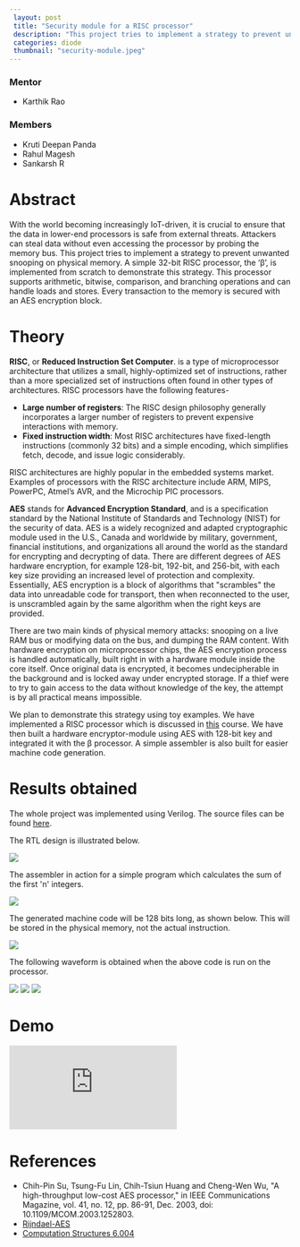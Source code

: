 ```yaml
---
 layout: post
 title: "Security module for a RISC processor"
 description: "This project tries to implement a strategy to prevent unwanted snooping on physical memory."
 categories: diode
 thumbnail: "security-module.jpeg"
---
```


### Mentor
- Karthik Rao

### Members

- Kruti Deepan Panda
- Rahul Magesh
- Sankarsh R

# Abstract

With the world becoming increasingly IoT-driven, it is crucial to ensure
that the data in lower-end processors is safe from external threats. Attackers
can steal data without even accessing the processor by probing the memory
bus. This project tries to implement a strategy to prevent unwanted snooping on physical memory.
A simple 32-bit RISC processor, the ‘β’, is implemented from scratch to
demonstrate this strategy. This processor supports arithmetic, bitwise, comparison, and branching operations and can handle loads and stores. Every
transaction to the memory is secured with an AES encryption block.

# Theory

**RISC**, or **Reduced Instruction Set Computer**. is a type of microprocessor architecture that utilizes a small, highly-optimized set of instructions, rather than a more specialized set of instructions often found in other types of architectures. RISC processors have the following features-

- **Large number of registers**: The RISC design philosophy generally incorporates a larger number of registers to prevent expensive interactions with memory. 
- **Fixed instruction width**: Most RISC architectures have fixed-length instructions (commonly 32 bits) and a simple encoding, which simplifies fetch, decode, and issue logic considerably.

RISC architectures are highly popular in the embedded systems market. Examples of processors with the RISC architecture include ARM, MIPS, PowerPC, Atmel’s AVR, and the Microchip PIC processors.

**AES** stands for **Advanced Encryption Standard**, and is a specification standard by the National Institute of Standards and Technology (NIST) for the security of data. AES is a widely recognized and adapted cryptographic module used in the U.S., Canada and worldwide by military, government, financial institutions, and organizations all around the world as the standard for encrypting and decrypting of data. There are different degrees of AES hardware encryption, for example 128-bit, 192-bit, and 256-bit, with each key size providing an increased level of protection and complexity. Essentially, AES encryption is a block of algorithms that "scrambles" the data into unreadable code for transport, then when reconnected to the user, is unscrambled again by the same algorithm when the right keys are provided.

There are two main kinds of physical memory attacks: snooping on a live RAM bus or modifying data on the bus, and dumping the RAM content. With hardware encryption on microprocessor chips, the AES encryption process is handled automatically, built right in with a hardware module inside the core itself. Once original data is encrypted, it becomes undecipherable in the background and is locked away under encrypted storage. If a thief were to try to gain access to the data without knowledge of the key, the attempt is by all practical means impossible. 

We plan to demonstrate this strategy using toy examples. We have implemented a RISC processor which is discussed in [this](https://ocw.mit.edu/courses/electrical-engineering-and-computer-science/6-004-computation-structures-spring-2017/) course. We have then built a hardware encryptor-module using AES with 128-bit key and integrated it with the β processor. A simple assembler is also built for easier machine code generation.

# Results obtained

The whole project was implemented using Verilog. The source files can be found [here](https://github.com/IEEE-NITK/security-module-for-risc-processor).

The RTL design is illustrated below.

![](/virtual-expo/assets/img/diode/security_module1.png) 

The assembler in action for a simple program which calculates the sum of the first 'n' integers.

![](/virtual-expo/assets/img/diode/security_module2.png)

The generated machine code will be 128 bits long, as shown below. This will be stored in the physical memory, not the actual instruction.

![](/virtual-expo/assets/img/diode/security_module3.png)

The following waveform is obtained when the above code is run on the processor.

![](/virtual-expo/assets/img/diode/security_module4.jpg)
![](/virtual-expo/assets/img/diode/security_module5.jpg)
![](/virtual-expo/assets/img/diode/security_module6.jpg)

# Demo

<iframe src="https://www.youtube.com/embed/5WTDkMDSMI8" title="YouTube video player" frameborder="0" allow="accelerometer; clipboard-write; encrypted-media; gyroscope; picture-in-picture" allowfullscreen></iframe>

# References

- Chih-Pin Su, Tsung-Fu Lin, Chih-Tsiun Huang and Cheng-Wen Wu, "A high-throughput low-cost AES processor," in IEEE Communications Magazine, vol. 41, no. 12, pp. 86-91, Dec. 2003, doi: 10.1109/MCOM.2003.1252803.
- [Rijndael-AES](https://csrc.nist.gov/csrc/media/projects/cryptographic-standards-and-guidelines/documents/aes-development/rijndael-ammended.pdf)
- [Computation Structures 6.004](https://ocw.mit.edu/courses/electrical-engineering-and-computer-science/6-004-computation-structures-spring-2017/)
